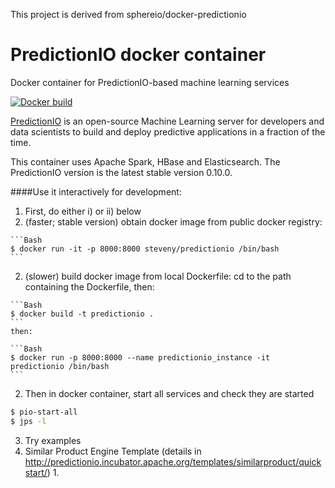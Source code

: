 This project is derived from sphereio/docker-predictionio

# PredictionIO docker container
Docker container for PredictionIO-based machine learning services

[![Docker build](http://dockeri.co/image/steveny/predictionio)](https://registry.hub.docker.com/u/steveny/predictionio/)

[PredictionIO](https://prediction.io) is an open-source Machine Learning
server for developers and data scientists to build and deploy predictive
applications in a fraction of the time.

This container uses Apache Spark, HBase and Elasticsearch. The PredictionIO version is the latest stable version 0.10.0.

####Use it interactively for development:
1. First, do either i) or ii) below
  1. (faster; stable version) obtain docker image from public docker registry:

    ```Bash
    $ docker run -it -p 8000:8000 steveny/predictionio /bin/bash
    ```
  2. (slower) build docker image from local Dockerfile: cd to the path containing the Dockerfile, then:
    
    ```Bash
    $ docker build -t predictionio .
    ```
    then:
    
    ```Bash
    $ docker run -p 8000:8000 --name predictionio_instance -it predictionio /bin/bash
    ```
    
2. Then in docker container, start all services and check they are started
  ```Bash
  $ pio-start-all
  $ jps -l
  ```

3. Try examples
  1. Similar Product Engine Template (details in http://predictionio.incubator.apache.org/templates/similarproduct/quickstart/)
    1. 



